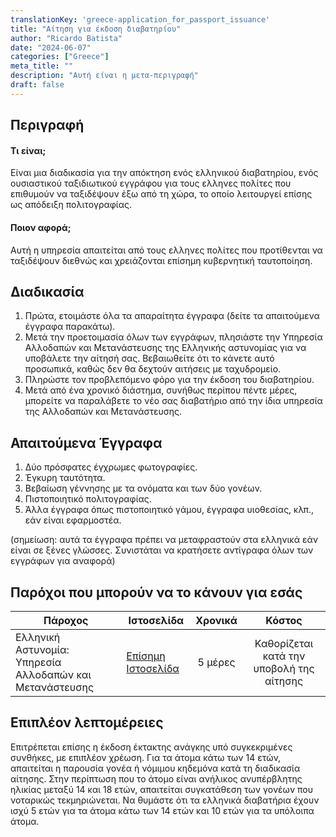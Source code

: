 ```yaml
---
translationKey: 'greece-application_for_passport_issuance'
title: "Αίτηση για έκδοση διαβατηρίου"
author: "Ricardo Batista"
date: "2024-06-07"
categories: ["Greece"]
meta_title: ""
description: "Αυτή είναι η μετα-περιγραφή"
draft: false
---
```


## Περιγραφή
#### Τι είναι;
Είναι μια διαδικασία για την απόκτηση ενός ελληνικού διαβατηρίου, ενός ουσιαστικού ταξιδιωτικού εγγράφου για τους ελληνες πολίτες που επιθυμούν να ταξιδέψουν έξω από τη χώρα, το οποίο λειτουργεί επίσης ως απόδειξη πολιτογραφίας.

#### Ποιον αφορά;
Αυτή η υπηρεσία απαιτείται από τους ελληνες πολίτες που προτίθενται να ταξιδέψουν διεθνώς και χρειάζονται επίσημη κυβερνητική ταυτοποίηση.

## Διαδικασία
1. Πρώτα, ετοιμάστε όλα τα απαραίτητα έγγραφα (δείτε τα απαιτούμενα έγγραφα παρακάτω).
2. Μετά την προετοιμασία όλων των εγγράφων, πλησιάστε την Υπηρεσία Αλλοδαπών και Μετανάστευσης της Ελληνικής αστυνομίας για να υποβάλετε την αίτησή σας. Βεβαιωθείτε ότι το κάνετε αυτό προσωπικά, καθώς δεν θα δεχτούν αιτήσεις με ταχυδρομείο.
3. Πληρώστε τον προβλεπόμενο φόρο για την έκδοση του διαβατηρίου.
4. Μετά από ένα χρονικό διάστημα, συνήθως περίπου πέντε μέρες, μπορείτε να παραλάβετε το νέο σας διαβατήριο από την ίδια υπηρεσία της Αλλοδαπών και Μετανάστευσης.

## Απαιτούμενα Έγγραφα
1. Δύο πρόσφατες έγχρωμες φωτογραφίες.
2. Έγκυρη ταυτότητα.
3. Βεβαίωση γέννησης με τα ονόματα και των δύο γονέων.
4. Πιστοποιητικό πολιτογραφίας.
5. Άλλα έγγραφα όπως πιστοποιητικό γάμου, έγγραφα υιοθεσίας, κλπ., εάν είναι εφαρμοστέα.

(σημείωση: αυτά τα έγγραφα πρέπει να μεταφραστούν στα ελληνικά εάν είναι σε ξένες γλώσσες. Συνιστάται να κρατήσετε αντίγραφα όλων των εγγράφων για αναφορά)

## Παρόχοι που μπορούν να το κάνουν για εσάς

| Πάροχος        |     Ιστοσελίδα     |     Χρονικά    |       Κόστος      |
| --------------- | --------------- |  :-------------: | :-------------: |
| Ελληνική Αστυνομία: Υπηρεσία Αλλοδαπών και Μετανάστευσης | [Επίσημη Ιστοσελίδα](http://www.astynomia.gr/index.php?option=ozo_content&lang=%27..%27&perform=view&id=50539&Itemid=1266&lang=)       |   5 μέρες        |    Καθορίζεται κατά την υποβολή της αίτησης    |

## Επιπλέον λεπτομέρειες
Επιτρέπεται επίσης η έκδοση έκτακτης ανάγκης υπό συγκεκριμένες συνθήκες, με επιπλέον χρέωση. Για τα άτομα κάτω των 14 ετών, απαιτείται η παρουσία γονέα ή νόμιμου κηδεμόνα κατά τη διαδικασία αίτησης. Στην περίπτωση που το άτομο είναι ανήλικος ανυπέρβλητης ηλικίας μεταξύ 14 και 18 ετών, απαιτείται συγκατάθεση των γονέων που νοταρικώς τεκμηριώνεται. Να θυμάστε ότι τα ελληνικά διαβατήρια έχουν ισχύ 5 ετών για τα άτομα κάτω των 14 ετών και 10 ετών για τα υπόλοιπα άτομα.